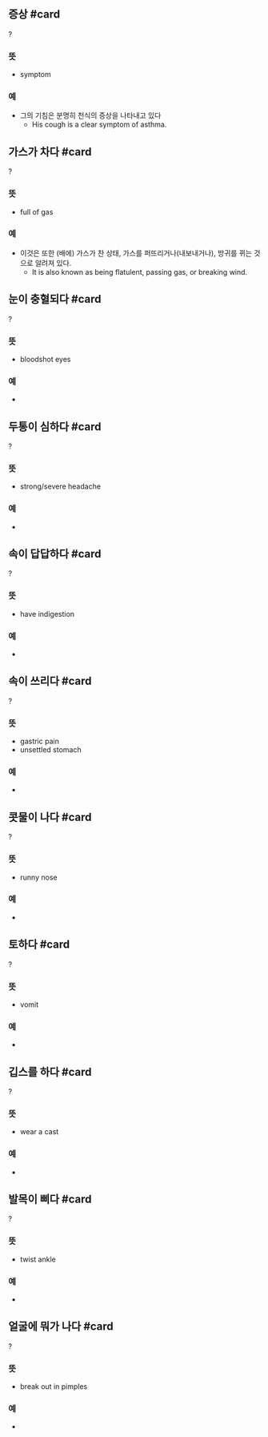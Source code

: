 ## 증상 #card
?
### 뜻
- symptom
### 예
- 그의 기침은 분명히 천식의 증상을 나타내고 있다
	- His cough is a clear symptom of asthma.
<!--SR:!2025-02-14,54,252-->

## 가스가  차다 #card
?
### 뜻
- full of gas
### 예
- 이것은 또한 (배에) 가스가 찬 상태, 가스를 퍼뜨리거나(내보내거나), 방귀를 뀌는 것으로 알려져 있다.
	- It is also known as being flatulent, passing gas, or breaking wind.
<!--SR:!2025-01-19,29,232-->

## 눈이 충혈되다 #card
?
### 뜻
- bloodshot eyes
### 예
-
<!--SR:!2025-01-03,39,270-->

## 두통이 심하다 #card
?
### 뜻
- strong/severe headache
### 예
-
<!--SR:!2025-02-17,57,252-->

## 속이 답답하다 #card
?
### 뜻
- have indigestion
### 예
-
<!--SR:!2025-02-02,55,250-->

## 속이 쓰리다 #card
?
### 뜻
- gastric pain
- unsettled stomach
### 예
-
<!--SR:!2024-12-19,5,231-->

## 콧물이 나다 #card
?
### 뜻
- runny nose
### 예
-
<!--SR:!2024-12-19,22,252-->

## 토하다 #card
?
### 뜻
- vomit
### 예
-
<!--SR:!2025-01-03,20,252-->

## 깁스를 하다 #card
?
### 뜻
- wear a cast
### 예
-
<!--SR:!2025-01-11,34,250-->

## 발목이 삐다 #card
?
### 뜻
- twist ankle
### 예
-
<!--SR:!2025-02-25,71,272-->

## 얼굴에 뭐가 나다 #card
?
### 뜻
- break out in pimples
### 예
-
<!--SR:!2024-12-29,8,250-->
